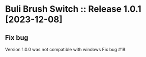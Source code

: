 # Buli Brush Switch :: Release 1.0.1 [2023-12-08]

## Fix bug

Version 1.0.0 was not compatible with windows
Fix bug #18

